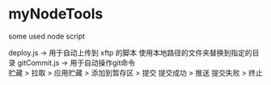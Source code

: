 # myNodeTools
some used node script

deploy.js  ->  用于自动上传到 xftp  的脚本  使用本地路径的文件夹替换到指定的目录
gitCommit.js  ->  用于自动操作git命令   
                  贮藏 > 拉取 > 应用贮藏  >  添加到暂存区 >  提交
                  提交成功  >  推送
                  提交失败  >  终止
